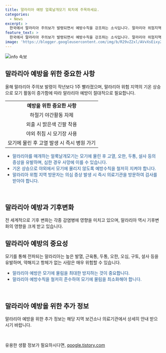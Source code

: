 ```yaml
---
title: 말라리아 예방 얼룩날개모기 퇴치에 주목하세요.
categories:
  - News
excerpt: >
  한국에서 말라리아 주의보가 발령되면서 예방수칙을 강조하는 소식입니다. 말라리아 위험지역에서의 기온 상승으로 모기 활동이 더 빨라져 예방이 필요한 상황입니다. 말라리아 예방을 위해 야외활동 시 모기에 물리지 않도록 조심하고, 모기에 물린 후 고열 발생 시 즉시 병원을 방문해야 합니다. 특히 위험지역 방문자는 의심 증상이 있을 경우 의료기관을 찾아 검사를 받아야 합니다. (150자)
feature_text: >
  한국에서 말라리아 주의보가 발령되면서 예방수칙을 강조하는 소식입니다. 말라리아 위험지역에서의 기온 상승으로 모기 활동이 더 빨라져 예방이 필요한 상황입니다. 말라리아 예방을 위해 야외활동 시 모기에 물리지 않도록 조심하고, 모기에 물린 후 고열 발생 시 즉시 병원을 방문해야 합니다. 특히 위험지역 방문자는 의심 증상이 있을 경우 의료기관을 찾아 검사를 받아야 합니다. (150자)
image: 'https://blogger.googleusercontent.com/img/b/R29vZ2xl/AVvXsEixyZcFfHzMRdzZMjFBmAUKJYCLCGyLL1o632UiGVXcaFdKo_bkvkuCioo0uUKlGfBVcT3P84aROyZIXSBEx3Aw5nCQ3pTgDom1WDC4m8eifvWiAmWEEVb4x6G_l8C0QH225ldMjyaFvpxGEBGNO37VmDTDMHGhJPq73UglMfDca1-0aw/s1600/blogspot.png'
---
```


<p><img src="https://blogger.googleusercontent.com/img/b/R29vZ2xl/AVvXsEixyZcFfHzMRdzZMjFBmAUKJYCLCGyLL1o632UiGVXcaFdKo_bkvkuCioo0uUKlGfBVcT3P84aROyZIXSBEx3Aw5nCQ3pTgDom1WDC4m8eifvWiAmWEEVb4x6G_l8C0QH225ldMjyaFvpxGEBGNO37VmDTDMHGhJPq73UglMfDca1-0aw/s1600/blogspot.png" alt="info 속보" /></p>

<h2 data-ke-size="size26">말라리아 예방을 위한 중요한 사항</h2>

<p data-ke-size="size16">올해 말라리아 주의보 발령이 작년보다 1주 빨라졌으며, 말라리아 위험 지역의 기온 상승으로 모기 활동이 증가함에 따라 말라리아 예방이 절대적으로 필요합니다.</p>

<table>
   <tbody>
      <tr>
         <td style="text-align: center;"><b>예방을 위한 중요한 사항</b></td>
      </tr>
      <tr>
         <td style="text-align: center;">하절기 야간활동 자제</td>
      </tr>
      <tr>
         <td style="text-align: center;">외출 시 밝은색 긴팔 착용</td>
      </tr>
      <tr>
         <td style="text-align: center;">야외 취침 시 모기장 사용</td>
      </tr>
      <tr>
         <td style="text-align: center;">모기에 물린 후 고열 발생 시 즉시 병원 가기</td>
      </tr>
   </tbody>
</table>

<ul>
   <li><span style="color: #1a5490;">말라리아를 매개하는 얼룩날개모기는 모기에 물린 후 고열, 오한, 두통, 설사 등의 증상을 유발하며, 심한 경우 사망에 이를 수 있습니다.</span></li>
   <li><span style="color: #1a5490;">기온 상승으로 야외에서 모기에 물리지 않도록 예방수칙을 철저히 지켜야 합니다.</span></li>
   <li><span style="color: #1a5490;">말라리아 위험 지역 방문자는 의심 증상 발생 시 즉시 의료기관을 방문하여 검사를 받아야 합니다.</span></li>
</ul>

<p data-ke-size="size16">&nbsp;</p>

<h2 data-ke-size="size26">말라리아 예방과 기후변화</h2>

<p data-ke-size="size16">전 세계적으로 기후 변화는 각종 감염병에 영향을 미치고 있으며, 말라리아 역시 기후변화의 영향을 크게 받고 있습니다.</p>

<h2 data-ke-size="size26">말라리아 예방의 중요성</h2>

<p data-ke-size="size16">모기를 통해 전파되는 말라리아는 높은 발열, 근육통, 두통, 오한, 오심, 구토, 설사 등을 유발하며, 약해지고 항체가 없는 사람은 매우 위험할 수 있습니다.</p>

<ul>
   <li><span style="color: #1a5490;">말라리아 예방은 모기에 물림을 최대한 방지하는 것이 중요합니다.</span></li>
   <li><span style="color: #1a5490;">말라리아 예방수칙을 철저히 준수하여 모기에 물림을 최소화해야 합니다.</span></li>
</ul>

<p data-ke-size="size16">&nbsp;</p>

<h2 data-ke-size="size26">말라리아 예방을 위한 추가 정보</h2>

<p data-ke-size="size16">말라리아 예방을 위한 추가 정보는 해당 지역 보건소나 의료기관에서 상세히 안내 받으시기 바랍니다.</p>

<p data-ke-size="size16">&nbsp;</p>
유용한 생활 정보가 필요하시다면, <a href="https://qoogle.tistory.com" rel="dofollow">qoogle.tistory.com</a>


